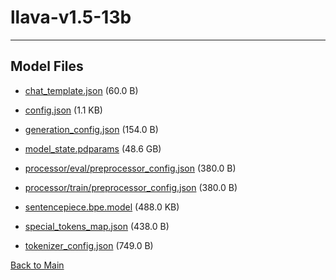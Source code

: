 
# llava-v1.5-13b
---



## Model Files

- [chat_template.json](https://paddlenlp.bj.bcebos.com/models/community/paddlemix/llava/llava-v1.5-13b/chat_template.json) (60.0 B)

- [config.json](https://paddlenlp.bj.bcebos.com/models/community/paddlemix/llava/llava-v1.5-13b/config.json) (1.1 KB)

- [generation_config.json](https://paddlenlp.bj.bcebos.com/models/community/paddlemix/llava/llava-v1.5-13b/generation_config.json) (154.0 B)

- [model_state.pdparams](https://paddlenlp.bj.bcebos.com/models/community/paddlemix/llava/llava-v1.5-13b/model_state.pdparams) (48.6 GB)

- [processor/eval/preprocessor_config.json](https://paddlenlp.bj.bcebos.com/models/community/paddlemix/llava/llava-v1.5-13b/processor/eval/preprocessor_config.json) (380.0 B)

- [processor/train/preprocessor_config.json](https://paddlenlp.bj.bcebos.com/models/community/paddlemix/llava/llava-v1.5-13b/processor/train/preprocessor_config.json) (380.0 B)

- [sentencepiece.bpe.model](https://paddlenlp.bj.bcebos.com/models/community/paddlemix/llava/llava-v1.5-13b/sentencepiece.bpe.model) (488.0 KB)

- [special_tokens_map.json](https://paddlenlp.bj.bcebos.com/models/community/paddlemix/llava/llava-v1.5-13b/special_tokens_map.json) (438.0 B)

- [tokenizer_config.json](https://paddlenlp.bj.bcebos.com/models/community/paddlemix/llava/llava-v1.5-13b/tokenizer_config.json) (749.0 B)


[Back to Main](../../../)